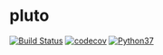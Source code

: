 # pluto

[![Build Status](https://travis-ci.org/jdborowy/pluto.svg?branch=master)](https://travis-ci.org/jdborowy/pluto)
[![codecov](https://codecov.io/gh/jdborowy/pluto/branch/master/graph/badge.svg)](https://codecov.io/gh/jdborowy/pluto)
[![Python37](https://img.shields.io/badge/python-3.7-blue.svg)](https://travis-ci.org/jdborowy/pluto)